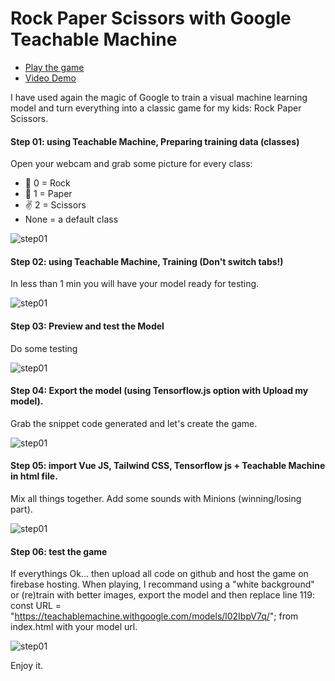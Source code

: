 # Rock Paper Scissors with Google Teachable Machine

- [Play the game](https://silviueftimiedev.web.app)
- [Video Demo](https://www.youtube.com/watch?v=6poEnjJL0jI)

I have used again the magic of Google to train a visual machine learning model and turn everything into a classic game for my kids: Rock Paper Scissors.

#### Step 01: using Teachable Machine, Preparing training data (classes)
Open your webcam and grab some picture for every class:
- 👊 0 = Rock 
- 🤚 1 = Paper 
- ✌️ 2 = Scissors
- None = a default class

![step01](https://github.com/seftimie/Rock-Paper-Scissors-with-Google-Teachable-Machine/raw/main/screens/1.jpg)

#### Step 02: using Teachable Machine, Training (Don't switch tabs!)
In less than 1 min you will have your model ready for testing.

![step01](https://github.com/seftimie/Rock-Paper-Scissors-with-Google-Teachable-Machine/raw/main/screens/2.jpg)

#### Step 03: Preview and test the Model
Do some testing

![step01](https://github.com/seftimie/Rock-Paper-Scissors-with-Google-Teachable-Machine/raw/main/screens/3.jpg)

#### Step 04: Export the model (using Tensorflow.js option with Upload my model).
Grab the snippet code generated and let's create the game.

![step01](https://github.com/seftimie/Rock-Paper-Scissors-with-Google-Teachable-Machine/raw/main/screens/4.jpg)

#### Step 05: import Vue JS, Tailwind CSS, Tensorflow js + Teachable Machine in html file.
Mix all things together. Add some sounds with Minions (winning/losing part).

![step01](https://github.com/seftimie/Rock-Paper-Scissors-with-Google-Teachable-Machine/raw/main/screens/5.jpg)

#### Step 06: test the game
If everythings Ok... then upload all code on github and host the game on firebase hosting. 
When playing, I recommand using a "white background" or (re)train with better images, export the model and then replace line 119: const URL = "https://teachablemachine.withgoogle.com/models/l02IbpV7q/"; from index.html with your model url.

![step01](https://github.com/seftimie/Rock-Paper-Scissors-with-Google-Teachable-Machine/raw/main/screens/6.jpg)

Enjoy it.



